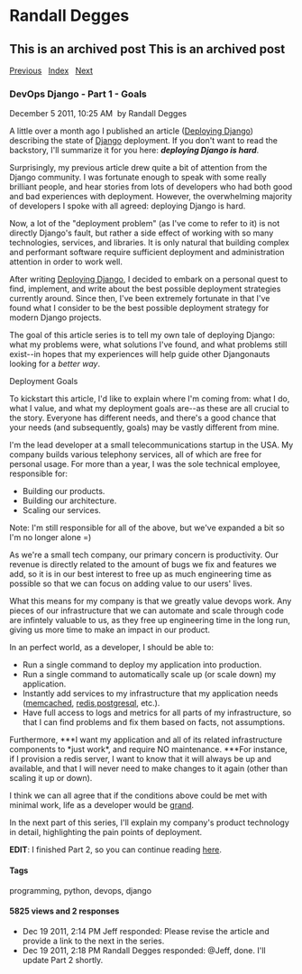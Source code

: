 # Randall Degges

## This is an archived post This is an archived post

[Previous][]   [Index][]   [Next][]

### DevOps Django - Part 1 - Goals

December 5 2011, 10:25 AM  by Randall Degges

A little over a month ago I published an article ([Deploying Django][])
describing the state of [Django][] deployment. If you don't want to read the
backstory, I'll summarize it for you here: ***deploying Django is hard***.

Surprisingly, my previous article drew quite a bit of attention from the Django
community. I was fortunate enough to speak with some really brilliant people,
and hear stories from lots of developers who had both good and bad experiences
with deployment. However, the overwhelming majority of developers I spoke with
all agreed: deploying Django is hard.

Now, a lot of the "deployment problem" (as I've come to refer to it) is not
directly Django's fault, but rather a side effect of working with so many
technologies, services, and libraries. It is only natural that building complex
and performant software require sufficient deployment and administration
attention in order to work well.

After writing [Deploying Django][], I decided to embark on a personal quest to
find, implement, and write about the best possible deployment strategies
currently around. Since then, I've been extremely fortunate in that I've found
what I consider to be the best possible deployment strategy for modern Django
projects.

The goal of this article series is to tell my own tale of deploying Django: what
my problems were, what solutions I've found, and what problems still exist--in
hopes that my experiences will help guide other Djangonauts looking for
a *better way*.

Deployment Goals

To kickstart this article, I'd like to explain where I'm coming from: what I do,
what I value, and what my deployment goals are--as these are all crucial to the
story. Everyone has different needs, and there's a good chance that your needs
(and subsequently, goals) may be vastly different from mine.

I'm the lead developer at a small telecommunications startup in the USA. My
company builds various telephony services, all of which are free for personal
usage. For more than a year, I was the sole technical employee, responsible for:

-   Building our products.
-   Building our architecture.
-   Scaling our services.

Note: I'm still responsible for all of the above, but we've expanded a bit so
I'm no longer alone =)

As we're a small tech company, our primary concern is productivity. Our revenue
is directly related to the amount of bugs we fix and features we add, so it is
in our best interest to free up as much engineering time as possible so that we
can focus on adding value to our users' lives.

What this means for my company is that we greatly value devops work. Any pieces
of our infrastructure that we can automate and scale through code are infintely
valuable to us, as they free up engineering time in the long run, giving us more
time to make an impact in our product.

In an perfect world, as a developer, I should be able to:

-   Run a single command to deploy my application into production.
-   Run a single command to automatically scale up (or scale down) my
    application.
-   Instantly add services to my infrastructure that my application needs
    ([memcached][], [redis][],[postgresql][], etc.).
-   Have full access to logs and metrics for all parts of my infrastructure, so
    that I can find problems and fix them based on facts, not assumptions.

Furthermore, ***I want my application and all of its related infrastructure
components to \*just work\*, and require NO maintenance. ***For instance, if I
provision a redis server, I want to know that it will always be up and
available, and that I will never need to make changes to it again (other than
scaling it up or down).

I think we can all agree that if the conditions above could be met with minimal
work, life as a developer would be [grand][].

In the next part of this series, I'll explain my company's product technology in
detail, highlighting the pain points of deployment.

**EDIT**: I finished Part 2, so you can continue reading [here][].

#### Tags

programming, python, devops, django

#### 5825 views and 2 responses

-   Dec 19 2011, 2:14 PM
    Jeff responded:
    Please revise the article and provide a link to the next in the series.
-   Dec 19 2011, 2:18 PM
    Randall Degges responded:
    @Jeff, done. I'll update Part 2 shortly.

  [Previous]: ../../../posts/2011/12/establishing-a-writing-habit.html
  [Index]: ../../../index-4.html
  [Next]: ../../../posts/2011/12/devops-django-part-2-the-pain-of-deployment.html
  [Deploying Django]: http://rdegges.com/deploying-django "Deploying Django"
  [Django]: https://www.djangoproject.com/ "Django"
  [memcached]: http://memcached.org/ "memcached"
  [redis]: http://redis.io/ "redis"
  [postgresql]: http://www.postgresql.org/ "PostgreSQL"
  [grand]: http://s3.amazonaws.com/kym-assets/photos/images/original/000/090/603/258witx.gif?1293746728
    "grand"
  [here]: http://rdegges.com/devops-django-part-2-the-pain-of-deployment
    "DevOps Django - Part 2 - The Pain of Deployment"
